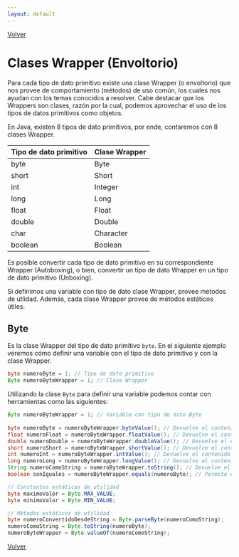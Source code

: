 ```yaml
---
layout: default
---
```


[Volver](../)

# Clases Wrapper (Envoltorio)

Para cada tipo de dato primitivo existe una clase Wrapper (o envoltorio) que nos provee de comportamiento (métodos) de uso común, los cuales nos ayudan con los temas conocidos a resolver. Cabe destacar que los Wrappers son clases, razón por la cual, podemos aprovechar el uso de los tipos de datos primitivos como objetos.

En Java, existen 8 tipos de dato primitivos, por ende, contaremos con 8 clases Wrapper.

| Tipo de dato primitivo | Clase Wrapper
|:-----------------------|:------------------|
| byte                   | Byte              |
| short                  | Short             |
| int                    | Integer           |
| long                   | Long              |
| float                  | Float             |
| double                 | Double            |
| char                   | Character         |
| boolean                | Boolean           |

Es posible convertir cada tipo de dato primitivo en su correspondiente Wrapper (Autoboxing), o bien, convertir un tipo de dato Wrapper en un tipo de dato primitivo (Unboxing).

Si definimos una variable con tipo de dato clase Wrapper, provee métodos de utlidad. Además, cada clase Wrapper provee de métodos estáticos útiles. 

## Byte

Es la clase Wrapper del tipo de dato primitivo `byte`. En el siguiente ejemplo veremos cómo definir una variable con el tipo de dato primitivo y con la clase Wrapper.

```java
byte numeroByte = 1; // Tipo de dato primitivo
Byte numeroByteWrapper = 1; // Clase Wrapper
```
Utilizando la clase `Byte` para definir una variable podemos contar con herramientas como las siguientes:

```java
Byte numeroByteWrapper = 1; // Variable con tipo de dato Byte
		
byte numeroByte = numeroByteWrapper.byteValue(); // Devuelve el contenido de la variable de tipo de dato Byte como byte (primitivo)
float numeroFloat = numeroByteWrapper.floatValue(); // Devuelve el contenido de la variable de tipo de dato Byte como float (primitivo)
double numeroDouble = numeroByteWrapper.doubleValue(); // Devuelve el contenido de la variable de tipo de dato Byte como double (primitivo)
short numeroShort = numeroByteWrapper.shortValue(); // Devuelve el contenido de la variable de tipo de dato Byte como short (primitivo)
int numeroInt = numeroByteWrapper.intValue(); // Devuelve el contenido de la variable de tipo de dato Byte como int (primitivo)
long numeroLong = numeroByteWrapper.longValue(); // Devuelve el contenido de la variable de tipo de dato Byte como long (primitivo)
String numeroComoString = numeroByteWrapper.toString(); // Devuelve el contenido de la variable de tipo de dato Byte como String
boolean sonIguales = numeroByteWrapper.equals(numeroByte); // Permite conocer si el contenido de la variable es igual al de otra variable byte

// Constantes estáticas de utilidad
byte maximoValor = Byte.MAX_VALUE;
byte minimoValor = Byte.MIN_VALUE;

// Métodos estáticos de utilidad
byte numeroConvertidoDesdeString = Byte.parseByte(numeroComoString);
numeroComoString = Byte.toString(numeroByte);
numeroByteWrapper = Byte.valueOf(numeroComoString);
```

[Volver](../)